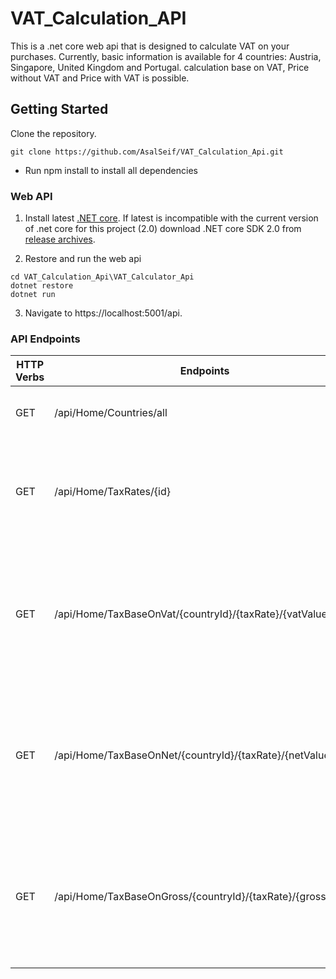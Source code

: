 # VAT_Calculation_API
This is a .net core web api that is designed to calculate VAT on your purchases. Currently, basic information is available for 4 countries: Austria, Singapore, United Kingdom and Portugal.
calculation base on VAT, Price without VAT and Price with VAT is possible.

## Getting Started

Clone the repository.
```shell
git clone https://github.com/AsalSeif/VAT_Calculation_Api.git
```
* Run npm install to install all dependencies
### Web API

1. Install latest [.NET core](https://www.microsoft.com/net/core). 
If latest is incompatible with the current version of .net core for this project (2.0)
download .NET core SDK 2.0 from [release archives](https://github.com/dotnet/core/blob/master/release-notes/download-archives/2.0.0-download.md).

2. Restore and run the web api
```shell
cd VAT_Calculation_Api\VAT_Calculator_Api
dotnet restore
dotnet run
```

3. Navigate to https://localhost:5001/api.



### API Endpoints
| HTTP Verbs | Endpoints | Action |
| --- | --- | --- |
| GET | /api/Home/Countries/all | To get list of supported countries |
| GET | /api/Home/TaxRates/{id} | To get allowded tax rate in the specific country,id refers to country |
| GET | /api/Home/TaxBaseOnVat/{countryId}/{taxRate}/{vatValue} | To calculate net and gross amount base on valued-added amount and taxRate |
| GET | /api/Home/TaxBaseOnNet/{countryId}/{taxRate}/{netValue} | To calculate valued-added tax and gross amount base on net amount and taxRate |
| GET | /api/Home/TaxBaseOnGross/{countryId}/{taxRate}/{grossValue} | To calculate net and valued-added tax amount base ongross amount and taxRate |
